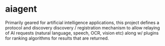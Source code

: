 # aiagent
Primarily geared for artificial intelligence applications, this project defines a protocol and discovery discovery / registration mechanism to allow relaying of AI requests (natural language, speech, OCR, vision etc) along w/ plugins for ranking algorithms for results that are returned. 
